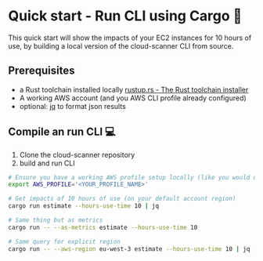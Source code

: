 # Quick start - Run CLI using Cargo 🦀

This quick start will show the impacts of your EC2 instances for 10 hours of use, by building a local version of the cloud-scanner CLI from source.

## Prerequisites

- a Rust toolchain installed locally [rustup.rs - The Rust toolchain installer](https://rustup.rs/)
- A working AWS account (and you AWS CLI profile already configured)
- optional: [jq](https://stedolan.github.io/jq/) to format json results

## Compile an run CLI 💻

1. Clone the cloud-scanner repository
2. build and run CLI

```sh
# Ensure you have a working AWS profile setup locally (like you would do for AWS CLI)
export AWS_PROFILE='<YOUR_PROFILE_NAME>'

# Get impacts of 10 hours of use (on your default account region)
cargo run estimate --hours-use-time 10 | jq

# Same thing but as metrics
cargo run -- --as-metrics estimate --hours-use-time 10

# Same query for explicit region
cargo run -- --aws-region eu-west-3 estimate --hours-use-time 10 | jq
```
